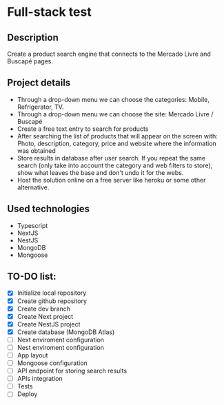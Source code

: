 # Full-stack test

## Description

Create a product search engine that connects to the Mercado Livre and Buscapé pages.

## Project details

- Through a drop-down menu we can choose the categories: Mobile, Refrigerator, TV.
- Through a drop-down menu we can choose the site: Mercado Livre / Buscapé
- Create a free text entry to search for products
- After searching the list of products that will appear on the screen with: Photo, description, category, price and website where the information was obtained
- Store results in database after user search. If you repeat the same search (only take into account the category and web filters to store), show what leaves the base and don't undo it for the webs.
- Host the solution online on a free server like heroku or some other alternative. 

## Used technologies

- Typescript
- NextJS
- NestJS
- MongoDB
- Mongoose

## TO-DO list:

- [x] Initialize local repository
- [x] Create github repository
- [x] Create dev branch
- [x] Create Next project
- [x] Create NestJS project
- [x] Create database (MongoDB Atlas)
- [ ] Next enviroment configuration
- [ ] Nest enviroment configuration
- [ ] App layout
- [ ] Mongoose configuration
- [ ] API endpoint for storing search results
- [ ] APIs integration
- [ ] Tests
- [ ] Deploy